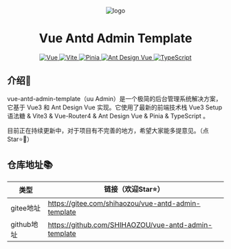 
<div align="center">


![logo](https://uuadmin-1256657314.cos.ap-guangzhou.myqcloud.com/uadmin.png)

<h1>Vue Antd Admin Template</h1>
<p align="center">
	<a href="https://v3.vuejs.org/" target="_blank">
		<img src="https://img.shields.io/badge/Vue.js-3.2.37-green" alt="Vue">
	</a>
	<a href="https://vitejs.cn/" target="_blank">
		<img src="https://img.shields.io/badge/Vite-3.0.7-yellow" alt="Vite">
	</a>
	<a href="https://pinia.web3doc.top/" target="_blank">
		<img src="https://img.shields.io/badge/Pinia-2.0.18-orange" alt="Pinia">
	</a>
	<a href="https://www.antdv.com/components/overview" target="_blank">
		<img src="https://img.shields.io/badge/Ant Design Vue-3.2.11-lightgrey" alt="Ant Design Vue">
	</a>
	<a href="https://www.tslang.cn/" target="_blank">
		<img src="https://img.shields.io/badge/TypeScript-latest-blue" alt="TypeScript">
	</a>
</p>
</div>

## 介绍📖
vue-antd-admin-template（uu Admin）是一个极简的后台管理系统解决方案，它基于 Vue3 和 Ant Design Vue 实现。它使用了最新的前端技术栈 Vue3 Setup语法糖 & Vite3 & Vue-Router4 & Ant Design Vue & Pinia & TypeScript 。

目前正在持续更新中，对于项目有不完善的地方，希望大家能多提意见。（点Star⭐🤣）

## 仓库地址📚

| 类型 | 链接（欢迎Star⭐） |
| -------- | -------- |
| gitee地址 | https://gitee.com/shihaozou/vue-antd-admin-template |
| github地址 | https://github.com/SHIHAOZOU/vue-antd-admin-template |

